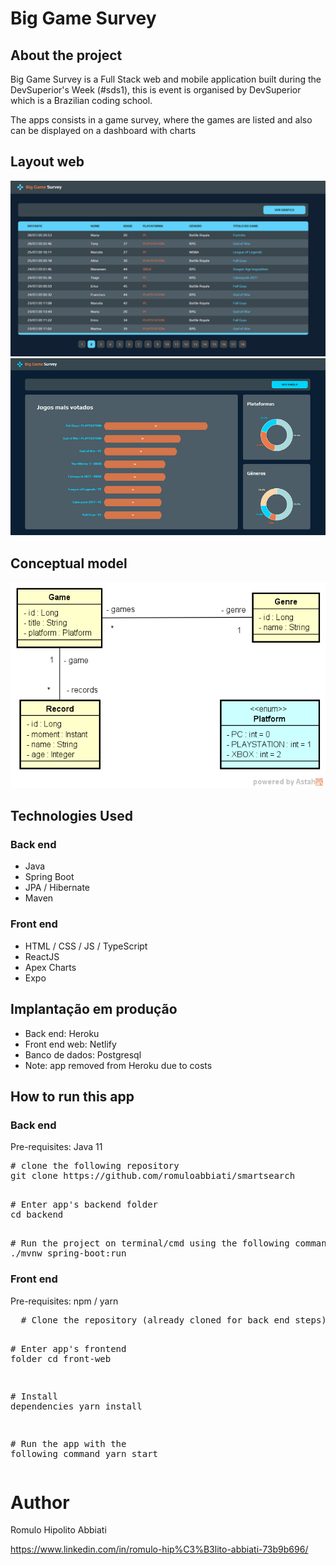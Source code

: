 <h1>Big Game Survey</h1>

<h2>About the project</h2>


<p>Big Game Survey is a Full Stack web and mobile application built during the DevSuperior's Week (#sds1), this is event is organised by DevSuperior which is a Brazilian coding school.</p>

<p>The apps consists in a game survey, where the games are listed and also can be displayed on a dashboard with charts</p>

<h2>Layout web</h2>
<img src="https://github.com/romuloabbiati/images/blob/main/biggamesurvey/biggamesurvey.png" alt="Tables">
<img src="https://github.com/romuloabbiati/images/blob/main/biggamesurvey/biggamesurvey1.png" alt="Charts">

<h2>Conceptual model</h2>
<img src="https://github.com/romuloabbiati/images/blob/main/biggamesurvey/biggamesurvey2.png" alt="Conceptual Model">

<h2>Technologies Used</h2>
<h3>Back end</h3>
<div>
  <ul>
    <li>Java</li>
    <li>Spring Boot</li>
    <li>JPA / Hibernate</li>
    <li>Maven</li>
  </ul>
</div>

<h3>Front end</h3>
<div>
  <ul>
    <li>HTML / CSS / JS / TypeScript</li>
    <li>ReactJS</li>
    <li>Apex Charts</li>
    <li>Expo</li>
  </ul>
</div>

<h2>Implantação em produção</h2>
<div>
  <ul>
    <li>Back end: Heroku</li>
    <li>Front end web: Netlify</li>
    <li>Banco de dados: Postgresql</li>
    <li>Note: app removed from Heroku due to costs</li>
  </ul>
</div>

<h2>How to run this app</h2>
<h3>Back end</h3>
<p>Pre-requisites: Java 11</p>
<pre>
<span class="pl-c"><span class="pl-c">#</span> clone the following repository </span>
git clone https://github.com/romuloabbiati/smartsearch
<p></p>
<span class="pl-c"><span class="pl-c">#</span> Enter app's backend folder</span>
<span class="pl-c1">cd</span> backend
<p></p>
<span class="pl-c"><span class="pl-c">#</span> Run the project on terminal/cmd using the following command</span>
./mvnw spring-boot:run
</pre>

<h3>Front end</h3>
<p>Pre-requisites: npm / yarn</p>
<pre>
  <span class="pl-c"><span class="pl-c">#</span> Clone the repository (already cloned for back end steps)</span>

  <span class="pl-c"><span class="pl-c">#</span> Enter app's frontend folder</span>
  <span class="pl-c1">cd</span> front-web

  <span class="pl-c"><span class="pl-c">#</span> Install dependencies</span>
  yarn install

  <span class="pl-c"><span class="pl-c">#</span> Run the app with the following command</span>
  yarn start
</pre>

# Author

Romulo Hipolito Abbiati

https://www.linkedin.com/in/romulo-hip%C3%B3lito-abbiati-73b9b696/
